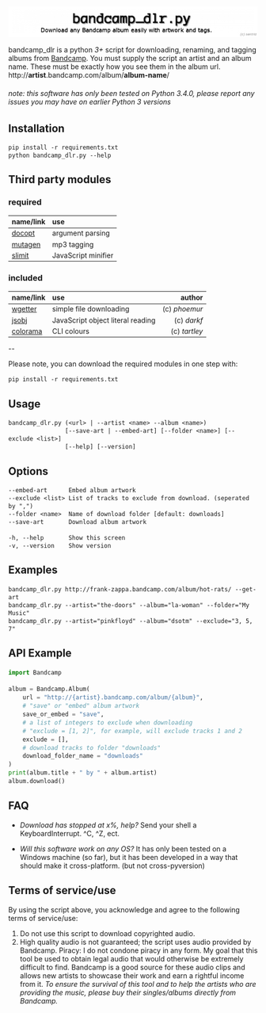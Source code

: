 
![!](.logo.png)

bandcamp_dlr is a python *3+* script for downloading, renaming, and tagging albums from [Bandcamp](http://bandcamp.com/).
You must supply the script an artist and an album name. These must be exactly how you see them in the album url.
http://**artist**.bandcamp.com/album/**album-name**/

###### note: this software has only been tested on Python 3.4.0, please report any issues you may have on earlier Python 3 versions

Installation
-----------

    pip install -r requirements.txt
    python bandcamp_dlr.py --help


Third party modules
-----

### required ###

|name/link|use|
|:--|:--|
|[docopt](https://pypi.python.org/pypi/docopt)|argument parsing|
|[mutagen](https://pypi.python.org/pypi/mutagen)|mp3 tagging|
|[slimit](https://pypi.python.org/pypi/slimit)|JavaScript minifier|


### included ###

|name/link|use|author|
|:--|:--|--:|
|[wgetter](https://pypi.python.org/pypi/wgetter)|simple file downloading|(c) *phoemur*|
|[jsobj](https://github.com/darkf/py-js-object-parser)|JavaScript object literal reading|(c) *darkf*|
|[colorama](https://pypi.python.org/pypi/colorama)|CLI colours|(c) *tartley*|

--

Please note, you can download the required modules in one step with:

    pip install -r requirements.txt

Usage
-----

    bandcamp_dlr.py (<url> | --artist <name> --album <name>)
                    [--save-art | --embed-art] [--folder <name>] [--exclude <list>]
                    [--help] [--version]

Options
-----

    --embed-art      Embed album artwork
    --exclude <list> List of tracks to exclude from download. (seperated by ",")
    --folder <name>  Name of download folder [default: downloads]
    --save-art       Download album artwork

    -h, --help       Show this screen
    -v, --version    Show version

Examples
-----

    bandcamp_dlr.py http://frank-zappa.bandcamp.com/album/hot-rats/ --get-art
    bandcamp_dlr.py --artist="the-doors" --album="la-woman" --folder="My Music"
    bandcamp_dlr.py --artist="pinkfloyd" --album="dsotm" --exclude="3, 5, 7"

API Example
-----

````python
import Bandcamp

album = Bandcamp.Album(
    url = "http://{artist}.bandcamp.com/album/{album}",
    # "save" or "embed" album artwork
    save_or_embed = "save",
    # a list of integers to exclude when downloading
    # "exclude = [1, 2]", for example, will exclude tracks 1 and 2
    exclude = [],
    # download tracks to folder "downloads"
    download_folder_name = "downloads"
)
print(album.title + " by " + album.artist)
album.download()
````

FAQ
-----

* *Download has stopped at x%, help?*
    Send your shell a KeyboardInterrupt. ^C, ^Z, ect.

* *Will this software work on any OS?*
    It has only been tested on a Windows machine (so far), but it has been developed in a way that should make it cross-platform. (but not cross-pyversion)

Terms of service/use
-----

By using the script above, you acknowledge and agree to the following terms of service/use:
1.   Do not use this script to download copyrighted audio.
2.   High quality audio is not guaranteed; the script uses audio provided by Bandcamp.
Piracy: I do not condone piracy in any form. My goal that this tool be used to obtain legal audio that would otherwise be extremely difficult to find. Bandcamp is a good source for these audio clips and allows new artists to showcase their work and earn a rightful income from it.
*To ensure the survival of this tool and to help the artists who are providing the music, please buy their singles/albums directly from Bandcamp.*
